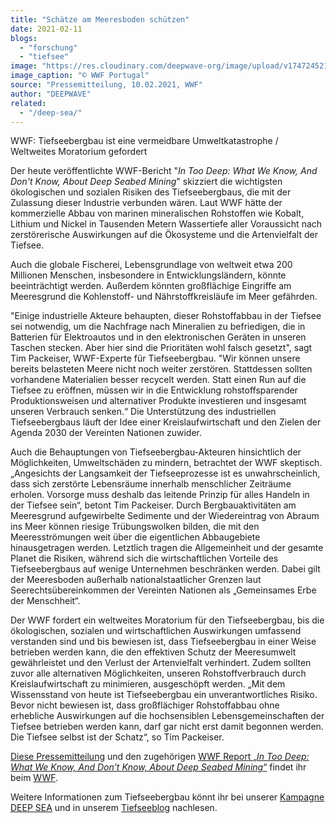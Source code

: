 ```yaml
---
title: "Schätze am Meeresboden schützen"
date: 2021-02-11
blogs: 
  - "forschung"
  - "tiefsee"
image: "https://res.cloudinary.com/deepwave-org/image/upload/v1747245214/deepwave.org/csm_deep-seabed-mining-c-WWF-Portugal_a80a4551a3.jpg"
image_caption: "© WWF Portugal"
source: "Pressemitteilung, 10.02.2021, WWF"
author: "DEEPWAVE"
related: 
  - "/deep-sea/"
---
```


WWF: Tiefseebergbau ist eine vermeidbare Umweltkatastrophe / Weltweites Moratorium gefordert

Der heute veröffentlichte WWF-Bericht "_In Too Deep: What We Know, And Don't Know, About Deep Seabed Mining_" skizziert die wichtigsten ökologischen und sozialen Risiken des Tiefseebergbaus, die mit der Zulassung dieser Industrie verbunden wären. Laut WWF hätte der kommerzielle Abbau von marinen mineralischen Rohstoffen wie Kobalt, Lithium und Nickel in Tausenden Metern Wassertiefe aller Voraussicht nach zerstörerische Auswirkungen auf die Ökosysteme und die Artenvielfalt der Tiefsee.

Auch die globale Fischerei, Lebensgrundlage von weltweit etwa 200 Millionen Menschen, insbesondere in Entwicklungsländern, könnte beeinträchtigt werden. Außerdem könnten großflächige Eingriffe am Meeresgrund die Kohlenstoff- und Nährstoffkreisläufe im Meer gefährden.

"Einige industrielle Akteure behaupten, dieser Rohstoffabbau in der Tiefsee sei notwendig, um die Nachfrage nach Mineralien zu befriedigen, die in Batterien für Elektroautos und in den elektronischen Geräten in unseren Taschen stecken. Aber hier sind die Prioritäten wohl falsch gesetzt", sagt Tim Packeiser, WWF-Experte für Tiefseebergbau. "Wir können unsere bereits belasteten Meere nicht noch weiter zerstören. Stattdessen sollten vorhandene Materialien besser recycelt werden. Statt einen Run auf die Tiefsee zu eröffnen, müssen wir in die Entwicklung rohstoffsparender Produktionsweisen und alternativer Produkte investieren und insgesamt unseren Verbrauch senken.“ Die Unterstützung des industriellen Tiefseebergbaus läuft der Idee einer Kreislaufwirtschaft und den Zielen der Agenda 2030 der Vereinten Nationen zuwider.

Auch die Behauptungen von Tiefseebergbau-Akteuren hinsichtlich der Möglichkeiten, Umweltschäden zu mindern, betrachtet der WWF skeptisch. „Angesichts der Langsamkeit der Tiefseeprozesse ist es unwahrscheinlich, dass sich zerstörte Lebensräume innerhalb menschlicher Zeiträume erholen. Vorsorge muss deshalb das leitende Prinzip für alles Handeln in der Tiefsee sein“, betont Tim Packeiser. Durch Bergbauaktivitäten am Meeresgrund aufgewirbelte Sedimente und der Wiedereintrag von Abraum ins Meer können riesige Trübungswolken bilden, die mit den Meeresströmungen weit über die eigentlichen Abbaugebiete hinausgetragen werden. Letztlich tragen die Allgemeinheit und der gesamte Planet die Risiken, während sich die wirtschaftlichen Vorteile des Tiefseebergbaus auf wenige Unternehmen beschränken werden. Dabei gilt der Meeresboden außerhalb nationalstaatlicher Grenzen laut Seerechtsübereinkommen der Vereinten Nationen als „Gemeinsames Erbe der Menschheit“.

Der WWF fordert ein weltweites Moratorium für den Tiefseebergbau, bis die ökologischen, sozialen und wirtschaftlichen Auswirkungen umfassend verstanden sind und bis bewiesen ist, dass Tiefseebergbau in einer Weise betrieben werden kann, die den effektiven Schutz der Meeresumwelt gewährleistet und den Verlust der Artenvielfalt verhindert. Zudem sollten zuvor alle alternativen Möglichkeiten, unseren Rohstoffverbrauch durch Kreislaufwirtschaft zu minimieren, ausgeschöpft werden. „Mit dem Wissensstand von heute ist Tiefseebergbau ein unverantwortliches Risiko. Bevor nicht bewiesen ist, dass großflächiger Rohstoffabbau ohne erhebliche Auswirkungen auf die hochsensiblen Lebensgemeinschaften der Tiefsee betrieben werden kann, darf gar nicht erst damit begonnen werden. Die Tiefsee selbst ist der Schatz“, so Tim Packeiser.

[Diese Pressemitteilung](https://www.wwf.de/2021/februar/schaetze-am-meeresboden-schuetzen) und den zugehörigen [WWF Report „_In Too Deep: What We Know, And Don’t Know, About Deep Seabed Mining_“](https://www.wwf.de/fileadmin/fm-wwf/Publikationen-PDF/WWF-Report-2021-In_Too_Deep-What_we_know_and_dont_know_about_Deep_Seabed_Mining.pdf) findet ihr beim [WWF](https://www.wwf.de/).

Weitere Informationen zum Tiefseebergbau könnt ihr bei unserer [Kampagne DEEP SEA](https://www.deepwave.org/deep-sea/) und in unserem [Tiefseeblog](https://www.deepwave.org/blogs/tiefsee/) nachlesen.
